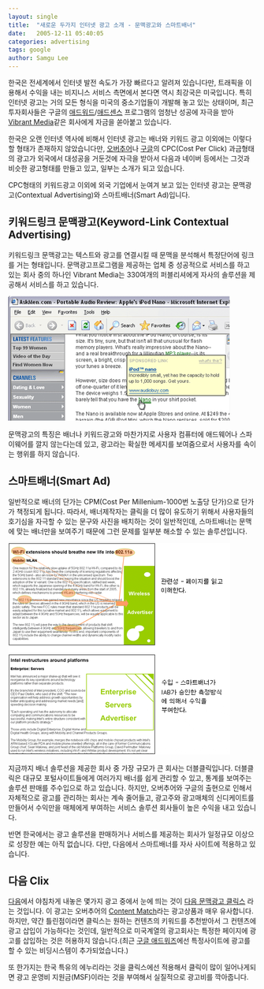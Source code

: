 ```yaml
---
layout: single
title:  "새로운 두가지 인터넷 광고 소개 - 문맥광고와 스마트배너"
date:   2005-12-11 05:40:05
categories: advertising
tags: google
author: Samgu Lee
---
```

한국은 전세계에서 인터넷 발전 속도가 가장 빠르다고 알려져 있습니다만, 트래픽을 이용해서 수익을 내는 비지니스 서비스 측면에서 본다면 역시 최강국은 미국입니다. 특히 인터넷 광고는 거의 모든 형식을 미국의 중소기업들이 개발해 놓고 있는 상태이며, 최근 투자회사들은 구글의 [애드워드](http://adwords.google.com/)/[애드센스](http://www.google.com/adsense) 프로그램의 엄청난 성공에 자극을 받아 [Vibrant Media](http://www.vibrantmedia.com/)같은 회사에게 자금을 쏟아붙고 있습니다.

한국은 오랜 인터넷 역사에 비해서 인터넷 광고는 배너와 키워드 광고 이외에는 이렇다 할 형태가 존재하지 않았습니다만, [오버추어](http://www.content.overture.com/d/?mkt=kr)나 [구글](http://www.google.co.kr/)의 CPC(Cost Per Click) 과금형태의 광고가 외국에서 대성공을 거둔것에 자극을 받아서 다음과 네이버 등에서는 그것과 비슷한 광고형태를 만들고 있고, 일부는 소개가 되고 있습니다.

CPC형태의 키워드광고 이외에 외국 기업에서 눈여겨 보고 있는 인터넷 광고는 문맥광고(Contextual Advertising)와 스마트배너(Smart Ad)입니다.

## 키워드링크 문맥광고(Keyword-Link Contextual Advertising)

키워드링크 문맥광고는 텍스트와 광고를 연결시킬 때 문맥을 분석해서 특정단어에 링크를 거는 형태입니다. 문맥광고프로그램을 제공하는 업체 중 성공적으로 서비스를 하고 있는 회사 중의 하나인 Vibrant Media는 330여개의 퍼블리셔에게 자사의 솔루션을 제공해서 서비스를 하고 있습니다.

![Context popup ad](/assets/intellitxt_small.gif)

문맥광고의 특징은 배너나 키워드광고와 마찬가지로 사용자 컴퓨터에 애드웨어나 스파이웨어를 깔지 않는다는데 있고, 광고라는 확실한 메세지를 보여줌으로서 사용자를 속이는 행위를 하지 않습니다.

## 스마트배너(Smart Ad)

일반적으로 배너의 단가는 CPM(Cost Per Millenium-1000번 노출당 단가)으로 단가가 책정되게 됩니다. 따라서, 배너제작자는 클릭을 더 많이 유도하기 위해서 사용자들의 호기심을 자극할 수 있는 문구와 사진을 배치하는 것이 일반적인데, 스마트배너는 문맥에 맞는 배너만을 보여주기 때문에 그런 문제를 일부분 해소할 수 있는 솔루션입니다.

![Context smart ad](/assets/smartad.gif)

지금까지 배너 솔루션을 제공한 회사 중 가장 규모가 큰 회사는 더블클릭입니다. 더블클릭은 대규모 포털사이트들에게 여러가지 배너를 쉽게 관리할 수 있고, 통계를 보여주는 솔루션 판매를 주수입으로 하고 있습니다. 하지만, 오버추어와 구글의 출현으로 인해서 자체적으로 광고를 관리하는 회사는 계속 줄어들고, 광고주와 광고매체의 신디케이트를 만들어서 수익만을 매체에게 부여하는 서비스 솔루션 회사들이 높은 수익을 내고 있습니다.

반면 한국에서는 광고 솔루션을 판매하거나 서비스를 제공하는 회사가 일정규모 이상으로 성장한 예는 아직 없습니다. 다만, 다음에서 스마트배너를 자사 사이트에 적용하고 있습니다.

## 다음 Clix

[다음](http://www.daum.net/)에서 야침차게 내놓은 몇가지 광고 중에서 눈에 띄는 것이 [다음 문맥광고 클릭스](http://clix.bizshop.daum.net/) 라는 것입니다. 이 광고는 오버추어의 [Content Match](http://www.content.overture.com/d/KRm/ays/cm.jhtml)라는 광고상품과 매우 유사합니다. 하지만, 약간 틀린점이라면 클릭스는 원하는 컨텐츠의 키워드를 추천받아서 그 컨텐츠에 광고 삽입이 가능하다는 것인데, 일반적으로 미국계열의 광고회사는 특정한 페이지에 광고를 삽입하는 것은 허용하지 않습니다.(최근 [구글 애드워즈](https://adwords.google.com/select/)에선 특정사이트에 광고를 할 수 있는 비딩시스템이 추가되었습니다.)

또 한가지는 한국 특유의 에누리라는 것을 클릭스에선 적용해서 클릭이 많이 일어나게되면 광고 운영비 지원금(MSF)이라는 것을 부여해서 실질적으로 광고비를 깍아줍니다.

